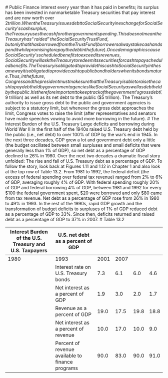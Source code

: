 \# Public Finance interest every year than it has paid in benefits; its surplus has been invested in nonmarketable Treasury securities that pay interest and are now worth over $2 trillion. When the Treasury issues debt to Social Security in exchange for Social Security’s cash surplus, the Treasury uses the cash for other government spending. This does not mean the Treasury has “raided” the Social Security Trust Fund, but only that it has borrowed from the Trust Fund (borrowers always take cash and spend it while promising to repay the debt in the future). Once demographics cause Social Security’s scheduled benefits to exceed its revenues, Social Security will ask the Treasury to redeem its securities for cash to pay scheduled benefits. The Treasury is obligated to provide this cash to Social Security in the same way it is obligated to provide cash to public bondholders when its bonds mature. Thus, in the future, Congress and the president must make sure that the Treasury is able to raise the cash to pay debt held by government agencies like Social Security as well as debt held by the public. It is therefore important to keep track of the government’s gross debt ($9 trillion) as well as its net debt to the public ($5 trillion). The Treasury’s authority to issue gross debt to the public and government agencies is subject to a statutory limit, but whenever the gross debt approaches the limit, Congress votes to raise the limit (after representatives and senators have made speeches vowing to avoid more borrowing in the future). # The Interest Burden of the U.S. Treasury Large deficits and borrowing during World War II in the first half of the 1940s raised U.S. Treasury debt held by the public (i.e., net debt) to over 100% of GDP by the war’s end in 1945. In the next three decades, GDP grew a lot and government debt only a little (the budget oscillated between small surpluses and small deficits that were generally less than 1% of GDP), so net debt as a percentage of GDP declined to 26% in 1980. Over the next two decades a dramatic fiscal story unfolded: The rise and fall of U.S. Treasury debt as a percentage of GDP. To follow the story, look back at Figures 1.11 and 1.12 in Chapter 1 and also look at the top row of Table 13.2. From 1981 to 1992, the federal deficit (the excess of federal spending over federal tax revenue) ranged from 2% to 6% of GDP, averaging roughly 4% of GDP. With federal spending roughly 20% of GDP and federal borrowing 4% of GDP, between 1981 and 1992 for every $100 the federal government spent, $20 were borrowed and only $80 came from tax revenue. Net debt as a percentage of GDP rose from 26% in 1980 to 49% in 1993. In the rest of the 1990s, rapid GDP growth and the transformation of budget deficits to surpluses of 1% of GDP reduced debt as a percentage of GDP to 33%. Since then, deficits returned and raised debt as a percentage of GDP to 37% in 2007. # Table 13.2

| Interest Burden of the U.S. Treasury and U.S. Taxpayers | U.S. net debt as a percent of GDP                |      |      |      |      |
| ------------------------------------------------------- | ------------------------------------------------ | ---- | ---- | ---- | ---- |
| 1980                                                    | 1993                                             | 2001 | 2007 |      |      |
|                                                         | Interest rate on U.S. Treasury bonds             | 7.3  | 6.1  | 6.0  | 4.6  |
|                                                         | Net interest as a percent of GDP                 | 1.9  | 3.0  | 2.0  | 1.7  |
|                                                         | Revenue as a percent of GDP                      | 19.0 | 17.5 | 19.8 | 18.8 |
|                                                         | Net interest as a percent of revenue             | 10.0 | 17.0 | 10.0 | 9.0  |
|                                                         | Percent of revenue available to finance programs | 90.0 | 83.0 | 90.0 | 91.0 |
